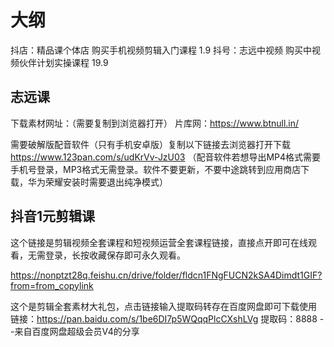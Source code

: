 # 大纲

抖店：精品课个体店 购买手机视频剪辑入门课程 1.9
抖号：志远中视频 购买中视频伙伴计划实操课程 19.9

## 志远课

下载素材网址：（需要复制到浏览器打开）
片库网：https://www.btnull.in/

需要破解版配音软件（只有手机安卓版）复制以下链接去浏览器打开下载
https://www.123pan.com/s/udKrVv-JzU03
（配音软件若想导出MP4格式需要手机号登录，MP3格式无需登录。软件不要更新，不要中途跳转到应用商店下载，华为荣耀安装时需要退出纯净模式）

## 抖音1元剪辑课
这个链接是剪辑视频全套课程和短视频运营全套课程链接，直接点开即可在线观看，无需登录，长按收藏保存即可永久观看。

https://nonptzt28q.feishu.cn/drive/folder/fldcn1FNgFUCN2kSA4Dimdt1GIF?from=from_copylink   

这个是剪辑全套素材大礼包，点击链接输入提取码转存在百度网盘即可下载使用
链接：https://pan.baidu.com/s/1be6DI7p5WQqqPlcCXshLVg 
提取码：8888 
--来自百度网盘超级会员V4的分享